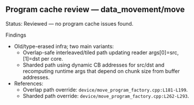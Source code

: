 ## Program cache review — data_movement/move

Status: Reviewed — no program cache issues found.

Findings
- Old/type-erased infra; two main variants:
  - Overlap-safe interleaved/tiled path updating reader args[0]=src, [1]=dst per core.
  - Sharded path using dynamic CB addresses for src/dst and recomputing runtime args that depend on chunk size from buffer addresses.
- References:
  - Overlap path override: `device/move_program_factory.cpp:L181-L199`.
  - Sharded path override: `device/move_program_factory.cpp:L262-L293`.
